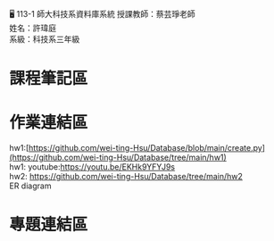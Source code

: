 :desktop_computer: 113-1 師大科技系資料庫系統
授課教師：蔡芸琤老師<br/>
姓名：許瑋庭<br/>
系級：科技系三年級<br/>

# 課程筆記區

# 作業連結區
hw1:[https://github.com/wei-ting-Hsu/Database/blob/main/create.py](https://github.com/wei-ting-Hsu/Database/tree/main/hw1)<br/>
hw1: youtube:https://youtu.be/EKHk9YFYJ9s <br/>
hw2: https://github.com/wei-ting-Hsu/Database/tree/main/hw2 <br/>
ER diagram
# 專題連結區

